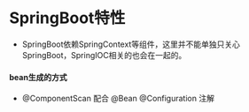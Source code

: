 # SpringBoot特性
* SpringBoot依赖SpringContext等组件，这里并不能单独只关心SpringBoot，SpringIOC相关的也会在一起的。


#### bean生成的方式
* @ComponentScan 配合 @Bean @Configuration 注解